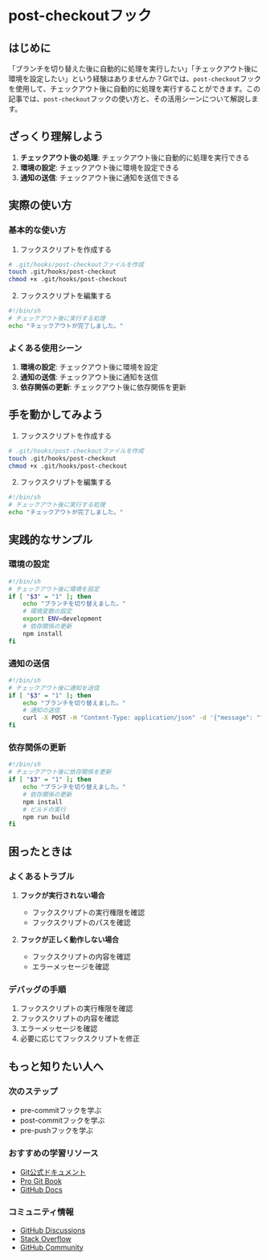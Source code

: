 # post-checkoutフック

## はじめに
「ブランチを切り替えた後に自動的に処理を実行したい」「チェックアウト後に環境を設定したい」という経験はありませんか？Gitでは、`post-checkout`フックを使用して、チェックアウト後に自動的に処理を実行することができます。この記事では、`post-checkout`フックの使い方と、その活用シーンについて解説します。

## ざっくり理解しよう
1. **チェックアウト後の処理**: チェックアウト後に自動的に処理を実行できる
2. **環境の設定**: チェックアウト後に環境を設定できる
3. **通知の送信**: チェックアウト後に通知を送信できる

## 実際の使い方
### 基本的な使い方
1. フックスクリプトを作成する
```bash
# .git/hooks/post-checkoutファイルを作成
touch .git/hooks/post-checkout
chmod +x .git/hooks/post-checkout
```

2. フックスクリプトを編集する
```bash
#!/bin/sh
# チェックアウト後に実行する処理
echo "チェックアウトが完了しました。"
```

### よくある使用シーン
1. **環境の設定**: チェックアウト後に環境を設定
2. **通知の送信**: チェックアウト後に通知を送信
3. **依存関係の更新**: チェックアウト後に依存関係を更新

## 手を動かしてみよう
1. フックスクリプトを作成する
```bash
# .git/hooks/post-checkoutファイルを作成
touch .git/hooks/post-checkout
chmod +x .git/hooks/post-checkout
```

2. フックスクリプトを編集する
```bash
#!/bin/sh
# チェックアウト後に実行する処理
echo "チェックアウトが完了しました。"
```

## 実践的なサンプル
### 環境の設定
```bash
#!/bin/sh
# チェックアウト後に環境を設定
if [ "$3" = "1" ]; then
    echo "ブランチを切り替えました。"
    # 環境変数の設定
    export ENV=development
    # 依存関係の更新
    npm install
fi
```

### 通知の送信
```bash
#!/bin/sh
# チェックアウト後に通知を送信
if [ "$3" = "1" ]; then
    echo "ブランチを切り替えました。"
    # 通知の送信
    curl -X POST -H "Content-Type: application/json" -d '{"message": "ブランチを切り替えました。"}' http://example.com/notify
fi
```

### 依存関係の更新
```bash
#!/bin/sh
# チェックアウト後に依存関係を更新
if [ "$3" = "1" ]; then
    echo "ブランチを切り替えました。"
    # 依存関係の更新
    npm install
    # ビルドの実行
    npm run build
fi
```

## 困ったときは
### よくあるトラブル
1. **フックが実行されない場合**
   - フックスクリプトの実行権限を確認
   - フックスクリプトのパスを確認

2. **フックが正しく動作しない場合**
   - フックスクリプトの内容を確認
   - エラーメッセージを確認

### デバッグの手順
1. フックスクリプトの実行権限を確認
2. フックスクリプトの内容を確認
3. エラーメッセージを確認
4. 必要に応じてフックスクリプトを修正

## もっと知りたい人へ
### 次のステップ
- pre-commitフックを学ぶ
- post-commitフックを学ぶ
- pre-pushフックを学ぶ

### おすすめの学習リソース
- [Git公式ドキュメント](https://git-scm.com/docs/githooks)
- [Pro Git Book](https://git-scm.com/book/ja/v2)
- [GitHub Docs](https://docs.github.com/ja)

### コミュニティ情報
- [GitHub Discussions](https://github.com/git/git/discussions)
- [Stack Overflow](https://stackoverflow.com/questions/tagged/git)
- [GitHub Community](https://github.community/)
